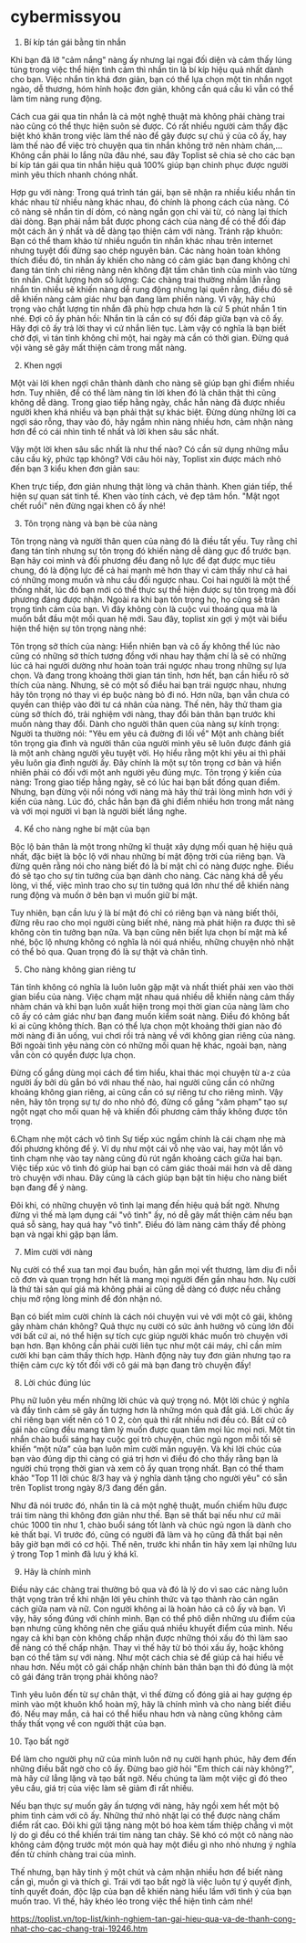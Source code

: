 # cybermissyou

1. Bí kíp tán gái bằng tin nhắn

Khi bạn đã lỡ "cảm nắng" nàng ấy nhưng lại ngại đối diện và cảm thấy lúng túng trong việc thể hiện tình cảm thì nhắn tin là bí kíp hiệu quả nhất dành cho bạn. Việc nhắn tin khá đơn giản, bạn có thể lựa chọn một tin nhắn ngọt ngào, dễ thương, hóm hỉnh hoặc đơn giản, không cần quá cầu kì vẫn có thể làm tim nàng rung động.

Cách cua gái qua tin nhắn là cả một nghệ thuật mà không phải chàng trai nào cũng có thể thực hiện suôn sẻ được. Có rất nhiều người cảm thấy đặc biệt khó khăn trong việc làm thế nào để gây được sự chú ý của cô ấy, hay làm thế nào để việc trò chuyện qua tin nhắn không trở nên nhàm chán,... Không cần phải lo lắng nữa đâu nhé, sau đây Toplist sẽ chia sẻ cho các bạn bí kíp tán gái qua tin nhắn hiệu quả 100% giúp bạn chinh phục được người mình yêu thích nhanh chóng nhất.

Hợp gu với nàng: Trong quá trình tán gái, bạn sẽ nhận ra nhiều kiểu nhắn tin khác nhau từ nhiều nàng khác nhau, đó chính là phong cách của nàng. Có cô nàng sẽ nhắn tin dí dỏm, có nàng ngắn gọn chỉ vài từ, có nàng lại thích dài dòng. Bạn phải nắm bắt được phong cách của nàng để có thể đối đáp một cách ăn ý nhất và dễ dàng tạo thiện cảm với nàng.
Tránh rập khuôn: Bạn có thể tham khảo từ nhiều nguồn tin nhắn khác nhau trên internet nhưng tuyệt đối đừng sao chép nguyên bản. Các nàng hoàn toàn không thích điều đó, tin nhắn ấy khiến cho nàng có cảm giác bạn đang không chỉ đang tán tỉnh chỉ riêng nàng nên không đặt tấm chân tình của mình vào từng tin nhắn.
Chất lượng hơn số lượng: Các chàng trai thường nhầm lẫn rằng nhắn tin nhiều sẽ khiến nàng dễ rung động nhưng lại quên rằng, điều đó sẽ dễ khiến nàng cảm giác như bạn đang làm phiền nàng. Vì vậy, hãy chú trọng vào chất lượng tin nhắn đã phù hợp chưa hơn là cứ 5 phút nhắn 1 tin nhé.
Đợi cô ấy phản hồi: Nhắn tin là cần có sự đối đáp giữa bạn và cô ấy. Hãy đợi cô ấy trả lời thay vì cứ nhắn liên tục. Làm vậy có nghĩa là bạn biết chờ đợi, vì tán tỉnh không chỉ một, hai ngày mà cần có thời gian. Đừng quá vội vàng sẽ gây mất thiện cảm trong mắt nàng.

2. Khen ngợi

Một vài lời khen ngợi chân thành dành cho nàng sẽ giúp bạn ghi điểm nhiều hơn. Tuy nhiên, để có thể làm nàng tin lời khen đó là chân thật thì cũng không dễ dàng. Trong giao tiếp hằng ngày, chắc hẳn nàng đã được nhiều người khen khá nhiều và bạn phải thật sự khác biệt. Đừng dùng những lời ca ngợi sáo rỗng, thay vào đó, hãy ngắm nhìn nàng nhiều hơn, cảm nhận nàng hơn để có cái nhìn tinh tế nhất và lời khen sâu sắc nhất.

Vậy một lời khen sâu sắc nhất là như thế nào? Có cần sử dụng những mẫu câu cầu kỳ, phức tạp không? Với câu hỏi này, Toplist xin được mách nhỏ đến bạn 3 kiểu khen đơn giản sau:

  Khen trực tiếp, đơn giản nhưng thật lòng và chân thành.
  Khen gián tiếp, thể hiện sự quan sát tinh tế.
  Khen vào tính cách, vẻ đẹp tâm hồn.
  "Mật ngọt chết ruồi" nên đừng ngại khen cô ấy nhé!

3. Tôn trọng nàng và bạn bè của nàng

Tôn trọng nàng và người thân quen của nàng đó là điều tất yếu. Tuy rằng chỉ đang tán tỉnh nhưng sự tôn trọng đó khiến nàng dễ dàng gục đổ trước bạn. Bạn hãy coi mình và đối phương đều đang nỗ lực để đạt được mục tiêu chung, đó là động lực để cả hai mạnh mẽ hơn thay vì cảm thấy như cả hai có những mong muốn và nhu cầu đối ngược nhau. Coi hai người là một thể thống nhất, lúc đó bạn mới có thể thực sự thể hiện được sự tôn trọng mà đối phương đáng được nhận. Ngoài ra khi bạn tôn trọng họ, họ cũng sẽ trân trọng tình cảm của bạn. Vì đây không còn là cuộc vui thoáng qua mà là muốn bắt đầu một mối quan hệ mới. Sau đây, toplist xin gợi ý một vài biểu hiện thể hiện sự tôn trọng nàng nhé:

Tôn trọng sở thích của nàng: Hiển nhiên bạn và cô ấy không thể lúc nào cũng có những sở thích tương đồng với nhau hay thậm chí là sẽ có những lúc cả hai người dường như hoàn toàn trái ngược nhau trong những sự lựa chọn. Và đang trong khoảng thời gian tán tỉnh, hơn hết, bạn cần hiểu rõ sở thích của nàng. Nhưng, sẽ có một số điều hai bạn trái ngược nhau, nhưng hãy tôn trọng nó thay vì ép buộc nàng bỏ đi nó. Hơn nữa, bạn vẫn chưa có quyền can thiệp vào đời tư cá nhân của nàng. Thế nên, hãy thử tham gia cùng sở thích đó, trải nghiệm với nàng, thay đổi bản thân bạn trước khi muốn nàng thay đổi.
Dành cho người thân quen của nàng sự kính trọng: Người ta thường nói: "Yêu em yêu cả đường đi lối về" Một anh chàng biết tôn trọng gia đình và người thân của người mình yêu sẽ luôn được đánh giá là một anh chàng người yêu tuyệt vời. Họ hiểu rằng một khi yêu ai thì phải yêu luôn gia đình người ấy. Đây chính là một sự tôn trọng cơ bản và hiển nhiên phải có đối với một anh người yêu đúng mực.
Tôn trọng ý kiến của nàng: Trong giao tiếp hằng ngày, sẽ có lúc hai bạn bất đồng quan điểm. Nhưng, bạn đừng vội nổi nóng với nàng mà hãy thử trải lòng mình hơn với ý kiến của nàng. Lúc đó, chắc hẳn bạn đã ghi điểm nhiều hơn trong mắt nàng và với mọi người vì bạn là người biết lắng nghe.

4. Kể cho nàng nghe bí mật của bạn

Bộc lộ bản thân là một trong những kĩ thuật xây dựng mối quan hệ hiệu quả nhất, đặc biệt là bộc lộ với nhau những bí mật động trời của riêng bạn. Và đừng quên rằng nói cho nàng biết đó là bí mật chỉ có nàng được nghe. Điều đó sẽ tạo cho sự tin tưởng của bạn dành cho nàng. Các nàng khá dễ yếu lòng, vì thế, việc mình trao cho sự tin tưởng quá lớn như thế dễ khiến nàng rung động và muốn ở bên bạn vì muốn giữ bí mật.

Tuy nhiên, bạn cần lưu ý là bí mật đó chỉ có riêng bạn và nàng biết thôi, đừng rêu rao cho mọi người cùng biết nhé, nàng mà phát hiện ra được thì sẽ không còn tin tưởng bạn nữa. Và bạn cũng nên biết lựa chọn bí mật mà kể nhé, bộc lộ nhưng không có nghĩa là nói quá nhiều, những chuyện nhỏ nhặt có thể bỏ qua. Quan trọng đó là sự thật và chân tình.

5. Cho nàng không gian riêng tư

Tán tỉnh không có nghĩa là luôn luôn gặp mặt và nhất thiết phải xen vào thời gian biểu của nàng. Việc chạm mặt nhau quá nhiều dễ khiến nàng cảm thấy nhàm chán và khi bạn luôn xuất hiện trong mọi thời gian của nàng làm cho cô ấy có cảm giác như bạn đang muốn kiểm soát nàng. Điều đó không bất kì ai cũng không thích. Bạn có thể lựa chọn một khoảng thời gian nào đó mời nàng đi ăn uống, vui chơi rồi trả nàng về với không gian riêng của nàng. Bởi ngoài tình yêu nàng còn có những mối quan hệ khác, ngoài bạn, nàng vẫn còn có quyền được lựa chọn.

Đừng cố gắng dùng mọi cách để tìm hiểu, khai thác mọi chuyện từ a-z của người ấy bởi dù gắn bó với nhau thế nào, hai người cũng cần có những khoảng không gian riêng, ai cũng cần có sự riêng tư cho riêng mình. Vậy nên, hãy tôn trọng sự tự do nho nhỏ đó, đừng cố gắng “xâm phạm” tạo sự ngột ngạt cho mối quan hệ và khiến đối phương cảm thấy không được tôn trọng.

6.Chạm nhẹ một cách vô tình
Sự tiếp xúc ngầm chính là cái chạm nhẹ mà đối phương không để ý. Ví dụ như một cái vỗ nhẹ vào vai, hay một lần vô tình chạm nhẹ vào tay nàng cũng đủ rút ngắn khoảng cách giữa hai bạn. Việc tiếp xúc vô tình đó giúp hai bạn có cảm giác thoải mái hơn và dễ dàng trò chuyện với nhau. Đây cũng là cách giúp bạn bật tín hiệu cho nàng biết bạn đang để ý nàng.

Đôi khi, có những chuyện vô tình lại mang đến hiệu quả bất ngờ. Nhưng đừng vì thế mà lạm dụng cái "vô tình" ấy, nó dễ gây mất thiện cảm nếu bạn quá sỗ sàng, hay quá hay "vô tình". Điều đó làm nàng cảm thấy đề phòng bạn và ngại khi gặp bạn lắm.

7. Mỉm cười với nàng

Nụ cười có thể xua tan mọi đau buồn, hàn gắn mọi vết thương, làm dịu đi nỗi cô đơn và quan trọng hơn hết là mang mọi người đến gần nhau hơn. Nụ cười là thứ tài sản quí giá mà không phải ai cũng dễ dàng có được nếu chẳng chịu mở rộng lòng mình để đón nhận nó.

Bạn có biết mỉm cười chính là cách nói chuyện vui vẻ với một cô gái, không gây nhàm chán không? Quả thực nụ cười có sức ảnh hưởng vô cùng lớn đối với bất cứ ai, nó thể hiện sự tích cực giúp người khác muốn trò chuyện với bạn hơn. Bạn không cần phải cười liên tục như một cái máy, chỉ cần mỉm cười khi bạn cảm thấy thích hợp. Hành động này tuy đơn giản nhưng tạo ra thiện cảm cực kỳ tốt đối với cô gái mà bạn đang trò chuyện đấy!

8. Lời chúc đúng lúc

Phụ nữ luôn yêu mến những lời chúc và quý trọng nó. Một lời chúc ý nghĩa và đầy tình cảm sẽ gây ấn tượng hơn là những món quà đắt giá. Lời chúc ấy chỉ riêng bạn viết nên có 1 0 2, còn quà thì rất nhiều nơi đều có. Bất cứ cô gái nào cũng đều mang tâm lý muốn được quan tâm mọi lúc mọi nơi. Một tin nhắn chào buổi sáng hay cuộc gọi trò chuyện, chúc ngủ ngon mỗi tối sẽ khiến “một nửa” của bạn luôn mỉm cười mãn nguyện. Và khi lời chúc của bạn vào đúng dịp thì càng có giá trị hơn vì điều đó cho thấy rằng bạn là người chú trọng thời gian và xem cô ấy quan trọng nhất. Bạn có thể tham khảo "Top 11 lời chúc 8/3 hay và ý nghĩa dành tặng cho người yêu" có sẵn trên Toplist trong ngày 8/3 đang đến gần.

Như đã nói trước đó, nhắn tin là cả một nghệ thuật, muốn chiếm hữu được trái tim nàng thì không đơn giản như thế. Bạn sẽ thất bại nếu như cứ mãi chúc 1000 tin như 1, chào buổi sáng tốt lành và chúc ngủ ngon là dành cho kẻ thất bại. Vì trước đó, cũng có người đã làm và họ cũng đã thất bại nên bây giờ bạn mới có cơ hội. Thế nên, trước khi nhắn tin hãy xem lại những lưu ý trong Top 1 mình đã lưu ý khá kĩ.

9. Hãy là chính mình

Điều này các chàng trai thường bỏ qua và đó là lý do vì sao các nàng luôn thật vọng tràn trề khi nhận lời yêu chính thức và tạo thành rào cản ngăn cách giữa nam và nữ. Con người không ai là hoàn hảo cả cô ấy và bạn. Vì vậy, hãy sống đúng với chính mình. Bạn có thể phô diễn những ưu điểm của bạn nhưng cũng không nên che giấu quá nhiều khuyết điểm của mình. Nếu ngay cả khi bạn còn không chấp nhận được những thói xấu đó thì làm sao để nàng có thể chấp nhận. Thay vì thế hãy từ bỏ thói xấu ấy, hoặc không bạn có thể tâm sự với nàng. Như một cách chia sẻ để giúp cả hai hiểu về nhau hơn. Nếu một cô gái chấp nhận chính bản thân bạn thì đó đúng là một cô gái đáng trân trọng phải không nào?

Tình yêu luôn đến từ sự chân thật, vì thế đừng cố đóng giả ai hay gượng ép mình vào một khuôn khổ hoàn mỹ, hãy là chính mình và cho nàng biết điều đó. Nếu may mắn, cả hai có thể hiểu nhau hơn và nàng cũng không cảm thấy thất vọng về con người thật của bạn.

10. Tạo bất ngờ

Để làm cho người phụ nữ của mình luôn nở nụ cười hạnh phúc, hãy đem đến những điều bất ngờ cho cô ấy. Đừng bao giờ hỏi "Em thích cái này không?", mà hãy cứ lẳng lặng và tạo bất ngờ. Nếu chúng ta làm một việc gì đó theo yêu cầu, giá trị của việc làm sẽ giảm đi rất nhiều.

Nếu bạn thực sự muốn gây ấn tượng với nàng, hãy ngồi xem hết một bộ phim tình cảm với cô ấy. Những thứ nhỏ nhặt lại có thể được nàng chấm điểm rất cao. Đôi khi gửi tặng nàng một bó hoa kèm tấm thiệp chẳng vì một lý do gì đều có thể khiến trái tim nàng tan chảy. Sẽ khó có một cô nàng nào không cảm động trước một món quà hay một điều gì nho nhỏ nhưng ý nghĩa đến từ chính chàng trai của mình.

Thế nhưng, bạn hãy tinh ý một chút và cảm nhận nhiều hơn để biết nàng cần gì, muốn gì và thích gì. Trái với tạo bất ngờ là việc luôn tự ý quyết định, tính quyết đoán, độc lập của bạn dễ khiến nàng hiểu lầm với tình ý của bạn muốn trao. Vì thế, hãy khéo léo trong việc thể hiện tình cảm nhé!

https://toplist.vn/top-list/kinh-nghiem-tan-gai-hieu-qua-va-de-thanh-cong-nhat-cho-cac-chang-trai-19246.htm
